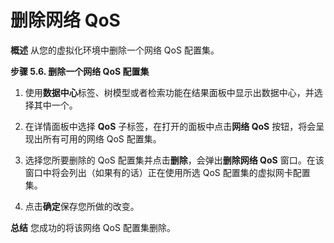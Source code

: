 # 删除网络 QoS

**概述**
从您的虚拟化环境中删除一个网络 QoS 配置集。

**步骤 5.6. 删除一个网络 QoS 配置集**

1. 使用**数据中心**标签、树模型或者检索功能在结果面板中显示出数据中心，并选择其中一个。

2. 在详情面板中选择 **QoS** 子标签，在打开的面板中点击**网络 QoS** 按钮，将会呈现出所有可用的网络 QoS 配置集。

3. 选择您所要删除的 QoS 配置集并点击**删除**，会弹出**删除网络 QoS** 窗口。在该窗口中将会列出（如果有的话）正在使用所选 QoS 配置集的虚拟网卡配置集。

4. 点击**确定**保存您所做的改变。

**总结**
您成功的将该网络 QoS 配置集删除。

